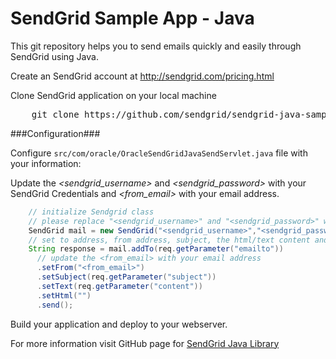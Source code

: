 SendGrid Sample App - Java
======================

This git repository helps you to send emails quickly and easily through SendGrid using Java.

Create an SendGrid account at http://sendgrid.com/pricing.html

Clone SendGrid application on your local machine
<pre>
    git clone https://github.com/sendgrid/sendgrid-java-sample-app
</pre>

###Configuration###

Configure `src/com/oracle/OracleSendGridJavaSendServlet.java` file with your information:

Update the *&lt;sendgrid_username&gt;* and *&lt;sendgrid_password&gt;* with your SendGrid Credentials and *&lt;from_email&gt;* with your email address.
```java
	// initialize Sendgrid class
	// please replace "<sendgrid_username>" and "<sendgrid_password>" with your SendGrid credentials
	SendGrid mail = new SendGrid("<sendgrid_username>","<sendgrid_password>");
	// set to address, from address, subject, the html/text content and send the email 
	String response = mail.addTo(req.getParameter("emailto"))
	  // update the <from_email> with your email address
	  .setFrom("<from_email>")
	  .setSubject(req.getParameter("subject"))
	  .setText(req.getParameter("content"))
	  .setHtml("")
	  .send();
```

Build your application and deploy to your webserver.

For more information visit GitHub page for [SendGrid Java Library](https://github.com/sendgrid/sendgrid-java)


